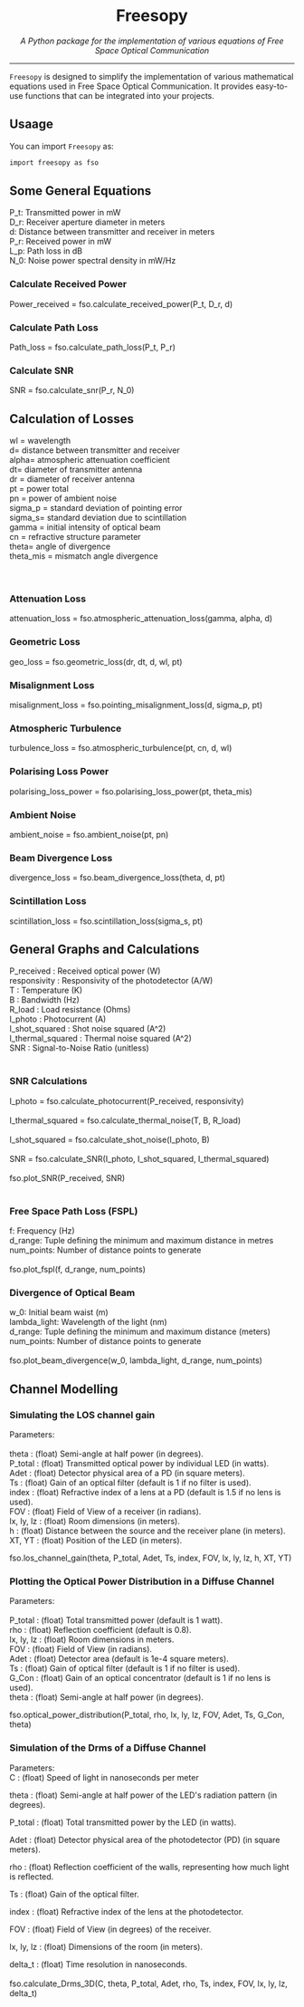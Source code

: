 <p align="center">
  
</p>

<h1 align="center">Freesopy</h1>

<p align="center">
  <i>A Python package for the implementation of various equations of Free Space Optical Communication</i>
</p>

<hr>


`Freesopy` is designed to simplify the implementation of various mathematical equations used in Free Space Optical Communication. It provides easy-to-use functions that can be integrated into your projects.

## Usaage

You can import `Freesopy` as:

```bash
import freesopy as fso
```
## Some General Equations
P_t: Transmitted power in mW <br>
D_r: Receiver aperture diameter in meters<br>
d: Distance between transmitter and receiver in meters<br>
P_r: Received power in mW<br>
L_p: Path loss in dB<br>
N_0: Noise power spectral density in mW/Hz

<h3>Calculate Received Power</h3>
Power_received = fso.calculate_received_power(P_t, D_r, d)
<h3>Calculate Path Loss</h3>
Path_loss = fso.calculate_path_loss(P_t, P_r)
<h3>Calculate SNR</h3>
SNR = fso.calculate_snr(P_r, N_0)


## Calculation of Losses
wl = wavelength<br>
d= distance between transmitter and receiver<br>
alpha= atmospheric attenuation coefficient<br>
dt= diameter of transmitter antenna<br>
dr = diameter of receiver antenna<br>
pt = power total<br>
pn = power of ambient noise<br>
sigma_p = standard deviation of pointing error<br>
sigma_s= standard deviation due to scintillation<br>
gamma = initial intensity of optical beam<br>cn = refractive structure parameter<br>
theta= angle of divergence<br>
theta_mis = mismatch angle divergence<br>
<br><br>
<h3>Attenuation Loss</h3>

attenuation_loss = fso.atmospheric_attenuation_loss(gamma, alpha, d)

<h3>Geometric Loss</h3>

geo_loss = fso.geometric_loss(dr, dt, d, wl, pt)

<h3>Misalignment Loss</h3>

misalignment_loss = fso.pointing_misalignment_loss(d, sigma_p, pt)

<h3>Atmospheric Turbulence</h3>

turbulence_loss = fso.atmospheric_turbulence(pt, cn, d, wl)

<h3>Polarising Loss Power</h3>

polarising_loss_power = fso.polarising_loss_power(pt, theta_mis)

<h3>Ambient Noise</h3>

ambient_noise = fso.ambient_noise(pt, pn)

<h3>Beam Divergence Loss</h3>

divergence_loss = fso.beam_divergence_loss(theta, d, pt)

<h3>Scintillation Loss</h3>

scintillation_loss = fso.scintillation_loss(sigma_s, pt)

## General Graphs and Calculations
P_received : Received optical power (W) <br>
responsivity : Responsivity of the photodetector (A/W) <br>
T : Temperature (K) <br>
B : Bandwidth (Hz) <br>
R_load : Load resistance (Ohms) <br>
I_photo : Photocurrent (A)<br>
I_shot_squared : Shot noise squared (A^2)<br>
I_thermal_squared : Thermal noise squared (A^2)<br>
SNR : Signal-to-Noise Ratio (unitless) <br>
<br>

<h3>SNR Calculations</h3>


I_photo = fso.calculate_photocurrent(P_received, responsivity)<br><br>
I_thermal_squared = fso.calculate_thermal_noise(T, B, R_load)<br><br>
I_shot_squared = fso.calculate_shot_noise(I_photo, B)<br><br>
SNR = fso.calculate_SNR(I_photo, I_shot_squared, I_thermal_squared)<br><br>
fso.plot_SNR(P_received, SNR)<br><br>

<h3>Free Space Path Loss (FSPL)</h3>
f: Frequency (Hz) <br>
d_range: Tuple defining the minimum and maximum distance in metres<br>
num_points: Number of distance points to generate <br>
<br>
fso.plot_fspl(f, d_range, num_points)

<h3>Divergence of Optical Beam</h3>
w_0: Initial beam waist (m)<br>
lambda_light: Wavelength of the light (nm)<br>
d_range: Tuple defining the minimum and maximum distance (meters)<br>
num_points: Number of distance points to generate<br>
<br>
fso.plot_beam_divergence(w_0, lambda_light, d_range, num_points)

## Channel Modelling
<h3>Simulating the LOS channel gain</h3>
Parameters:<br><br>
    theta : (float)
        Semi-angle at half power (in degrees).<br>
    P_total : (float)
        Transmitted optical power by individual LED (in watts).<br>
    Adet : (float)
        Detector physical area of a PD (in square meters).<br>
    Ts : (float)
        Gain of an optical filter (default is 1 if no filter is used).<br>
    index : (float)
        Refractive index of a lens at a PD (default is 1.5 if no lens is used).<br>
    FOV : (float)
        Field of View of a receiver (in radians).<br>
    lx, ly, lz : (float)
        Room dimensions (in meters).<br>
    h : (float)
        Distance between the source and the receiver plane (in meters).<br>
    XT, YT : (float)
        Position of the LED (in meters).<br>

fso.los_channel_gain(theta, P_total, Adet, Ts, index, FOV, lx, ly, lz, h, XT, YT)

<h3>Plotting the Optical Power Distribution in a Diffuse Channel</h3>

Parameters:<br><br>
    P_total : (float)
        Total transmitted power (default is 1 watt).<br>
    rho : (float)
        Reflection coefficient (default is 0.8).<br>
    lx, ly, lz : (float)
        Room dimensions in meters.<br>
    FOV : (float)
        Field of View (in radians).<br>
    Adet : (float)
        Detector area (default is 1e-4 square meters).<br>
    Ts : (float)
        Gain of optical filter (default is 1 if no filter is used).<br>
    G_Con : (float)
        Gain of an optical concentrator (default is 1 if no lens is used).<br>
    theta : (float)
        Semi-angle at half power (in degrees).<br>

fso.optical_power_distribution(P_total, rho, lx, ly, lz, FOV, Adet, Ts, G_Con, theta)

<h3>Simulation of the Drms of a Diffuse Channel</h3>
Parameters:
<br>
C : (float)
Speed of light in nanoseconds per meter

theta : (float)
Semi-angle at half power of the LED's radiation pattern (in degrees).


P_total : (float)
Total transmitted power by the LED (in watts).


Adet : (float)
Detector physical area of the photodetector (PD) (in square meters).


rho : (float)
Reflection coefficient of the walls, representing how much light is reflected.


Ts : (float)
Gain of the optical filter.


index : (float)
Refractive index of the lens at the photodetector.


FOV : (float)
Field of View (in degrees) of the receiver.


lx, ly, lz : (float)
Dimensions of the room (in meters).


delta_t : (float)
Time resolution in nanoseconds.
<br><br>
fso.calculate_Drms_3D(C, theta, P_total, Adet, rho, Ts, index, FOV, lx, ly,
                       lz, delta_t)


